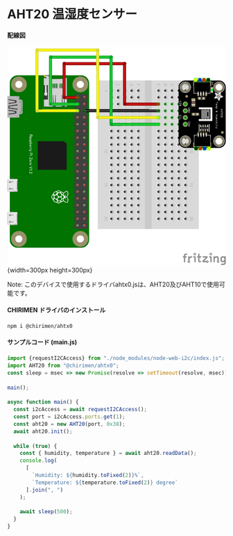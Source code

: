# AHT20 温湿度センサー

#### 配線図

![配線図](./schematic.png "schematic"){width=300px height=300px}

Note: このデバイスで使用するドライバahtx0.jsは、AHT20及びAHT10で使用可能です。

#### CHIRIMEN ドライバのインストール

```shell
npm i @chirimen/ahtx0
```

#### サンプルコード (main.js)

```javascript
import {requestI2CAccess} from "./node_modules/node-web-i2c/index.js";
import AHT20 from "@chirimen/ahtx0";
const sleep = msec => new Promise(resolve => setTimeout(resolve, msec));

main();

async function main() {
  const i2cAccess = await requestI2CAccess();
  const port = i2cAccess.ports.get(1);
  const aht20 = new AHT20(port, 0x38);
  await aht20.init();

  while (true) {
    const { humidity, temperature } = await aht20.readData();
    console.log(
      [
        `Humidity: ${humidity.toFixed(2)}%`,
        `Temperature: ${temperature.toFixed(2)} degree`
      ].join(", ")
    );

    await sleep(500);
  }
}
```
